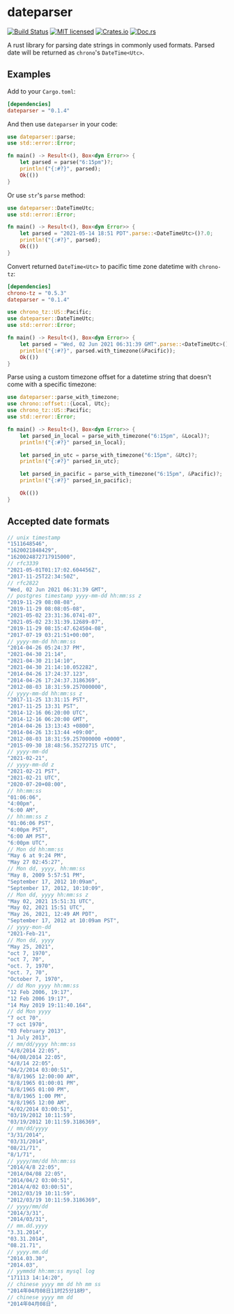 # dateparser

[![Build Status][actions-badge]][actions-url]
[![MIT licensed][mit-badge]][mit-url]
[![Crates.io][cratesio-badge]][cratesio-url]
[![Doc.rs][docrs-badge]][docrs-url]

[actions-badge]: https://github.com/waltzofpearls/belt/workflows/ci/badge.svg
[actions-url]: https://github.com/waltzofpearls/belt/actions?query=workflow%3Aci+branch%3Amain
[mit-badge]: https://img.shields.io/badge/license-MIT-blue.svg
[mit-url]: https://github.com/waltzofpearls/belt/blob/main/LICENSE
[cratesio-badge]: https://img.shields.io/crates/v/dateparser.svg
[cratesio-url]: https://crates.io/crates/dateparser
[docrs-badge]: https://docs.rs/dateparser/badge.svg
[docrs-url]: https://docs.rs/crate/dateparser/

A rust library for parsing date strings in commonly used formats. Parsed date will be returned as `chrono`'s
`DateTime<Utc>`.

## Examples

Add to your `Cargo.toml`:

```toml
[dependencies]
dateparser = "0.1.4"
```

And then use `dateparser` in your code:

```rust
use dateparser::parse;
use std::error::Error;

fn main() -> Result<(), Box<dyn Error>> {
    let parsed = parse("6:15pm")?;
    println!("{:#?}", parsed);
    Ok(())
}
```

Or use `str`'s `parse` method:

```rust
use dateparser::DateTimeUtc;
use std::error::Error;

fn main() -> Result<(), Box<dyn Error>> {
    let parsed = "2021-05-14 18:51 PDT".parse::<DateTimeUtc>()?.0;
    println!("{:#?}", parsed);
    Ok(())
}
```

Convert returned `DateTime<Utc>` to pacific time zone datetime with `chrono-tz`:

```toml
[dependencies]
chrono-tz = "0.5.3"
dateparser = "0.1.4"
```

```rust
use chrono_tz::US::Pacific;
use dateparser::DateTimeUtc;
use std::error::Error;

fn main() -> Result<(), Box<dyn Error>> {
    let parsed = "Wed, 02 Jun 2021 06:31:39 GMT".parse::<DateTimeUtc>()?.0;
    println!("{:#?}", parsed.with_timezone(&Pacific));
    Ok(())
}
```

Parse using a custom timezone offset for a datetime string that doesn't come with a specific timezone:

```rust
use dateparser::parse_with_timezone;
use chrono::offset::{Local, Utc};
use chrono_tz::US::Pacific;
use std::error::Error;

fn main() -> Result<(), Box<dyn Error>> {
    let parsed_in_local = parse_with_timezone("6:15pm", &Local)?;
    println!("{:#?}" parsed_in_local);

    let parsed_in_utc = parse_with_timezone("6:15pm", &Utc)?;
    println!("{:#?}" parsed_in_utc);

    let parsed_in_pacific = parse_with_timezone("6:15pm", &Pacific)?;
    println!("{:#?}" parsed_in_pacific);

    Ok(())
}
```

## Accepted date formats

```rust
// unix timestamp
"1511648546",
"1620021848429",
"1620024872717915000",
// rfc3339
"2021-05-01T01:17:02.604456Z",
"2017-11-25T22:34:50Z",
// rfc2822
"Wed, 02 Jun 2021 06:31:39 GMT",
// postgres timestamp yyyy-mm-dd hh:mm:ss z
"2019-11-29 08:08-08",
"2019-11-29 08:08:05-08",
"2021-05-02 23:31:36.0741-07",
"2021-05-02 23:31:39.12689-07",
"2019-11-29 08:15:47.624504-08",
"2017-07-19 03:21:51+00:00",
// yyyy-mm-dd hh:mm:ss
"2014-04-26 05:24:37 PM",
"2021-04-30 21:14",
"2021-04-30 21:14:10",
"2021-04-30 21:14:10.052282",
"2014-04-26 17:24:37.123",
"2014-04-26 17:24:37.3186369",
"2012-08-03 18:31:59.257000000",
// yyyy-mm-dd hh:mm:ss z
"2017-11-25 13:31:15 PST",
"2017-11-25 13:31 PST",
"2014-12-16 06:20:00 UTC",
"2014-12-16 06:20:00 GMT",
"2014-04-26 13:13:43 +0800",
"2014-04-26 13:13:44 +09:00",
"2012-08-03 18:31:59.257000000 +0000",
"2015-09-30 18:48:56.35272715 UTC",
// yyyy-mm-dd
"2021-02-21",
// yyyy-mm-dd z
"2021-02-21 PST",
"2021-02-21 UTC",
"2020-07-20+08:00",
// hh:mm:ss
"01:06:06",
"4:00pm",
"6:00 AM",
// hh:mm:ss z
"01:06:06 PST",
"4:00pm PST",
"6:00 AM PST",
"6:00pm UTC",
// Mon dd hh:mm:ss
"May 6 at 9:24 PM",
"May 27 02:45:27",
// Mon dd, yyyy, hh:mm:ss
"May 8, 2009 5:57:51 PM",
"September 17, 2012 10:09am",
"September 17, 2012, 10:10:09",
// Mon dd, yyyy hh:mm:ss z
"May 02, 2021 15:51:31 UTC",
"May 02, 2021 15:51 UTC",
"May 26, 2021, 12:49 AM PDT",
"September 17, 2012 at 10:09am PST",
// yyyy-mon-dd
"2021-Feb-21",
// Mon dd, yyyy
"May 25, 2021",
"oct 7, 1970",
"oct 7, 70",
"oct. 7, 1970",
"oct. 7, 70",
"October 7, 1970",
// dd Mon yyyy hh:mm:ss
"12 Feb 2006, 19:17",
"12 Feb 2006 19:17",
"14 May 2019 19:11:40.164",
// dd Mon yyyy
"7 oct 70",
"7 oct 1970",
"03 February 2013",
"1 July 2013",
// mm/dd/yyyy hh:mm:ss
"4/8/2014 22:05",
"04/08/2014 22:05",
"4/8/14 22:05",
"04/2/2014 03:00:51",
"8/8/1965 12:00:00 AM",
"8/8/1965 01:00:01 PM",
"8/8/1965 01:00 PM",
"8/8/1965 1:00 PM",
"8/8/1965 12:00 AM",
"4/02/2014 03:00:51",
"03/19/2012 10:11:59",
"03/19/2012 10:11:59.3186369",
// mm/dd/yyyy
"3/31/2014",
"03/31/2014",
"08/21/71",
"8/1/71",
// yyyy/mm/dd hh:mm:ss
"2014/4/8 22:05",
"2014/04/08 22:05",
"2014/04/2 03:00:51",
"2014/4/02 03:00:51",
"2012/03/19 10:11:59",
"2012/03/19 10:11:59.3186369",
// yyyy/mm/dd
"2014/3/31",
"2014/03/31",
// mm.dd.yyyy
"3.31.2014",
"03.31.2014",
"08.21.71",
// yyyy.mm.dd
"2014.03.30",
"2014.03",
// yymmdd hh:mm:ss mysql log
"171113 14:14:20",
// chinese yyyy mm dd hh mm ss
"2014年04月08日11时25分18秒",
// chinese yyyy mm dd
"2014年04月08日",
```
